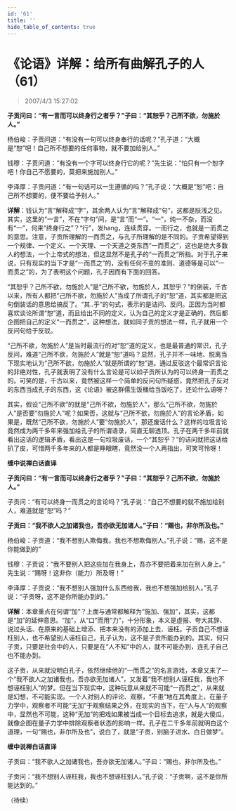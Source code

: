 ```yaml
---
id: '61'
title: ''
hide_table_of_contents: true
---
```


# 《论语》详解：给所有曲解孔子的人（61）

> 2007/4/3 15:27:02

**子贡问曰：“有一言而可以终身行之者乎？”子曰：“其恕乎？己所不欲，勿施於人。”**

杨伯峻：子贡问道：“有没有一句可以终身奉行的话呢？”孔子道：“大概是“恕”吧！自己所不想要的任何事物，就不要加给别人。”

钱穆：子贡问道：“有没有一个字可以终身行它的呢？”先生说：“怕只有一个恕字吧！你自己不愿要的，莫把来施加别人。”

李泽厚：子贡问道：“有一句话可以一生遵循的吗？”孔子说：“大概是“恕”吧：自己所不想要的，便不要给予别人。”

**详解**：钱认为“言”解释成“字”，其余两人认为“言”解释成“句”，这都是肤浅之见。其实，这里的“一言”，不在“字句”间，是“言”而“一”。“一”，纯一不杂，而没有“一”，何来“终身行之”？“行”，发hang，连续贯穿。一而行之，也就是一而贯之的意思。注意，子贡所理解的一而贯之，与孔子所理解的是不同的。子贡希望得到一个规律、一个定义、一个天理、一个天道之类东西“一而贯之”，这也是绝大多数人的想法，一个上帝式的想法，但这显然不是孔子的“一而贯之”所指。对于孔子来说，只有现实的当下才是“一而贯之”的，没有任何不变的准则、道德等是可以“一而贯之”的，为了表明这个问题，孔子因而有下面的回答。

“其恕乎？己所不欲，勿施於人”是“己所不欲，勿施於人，其恕乎？”的倒装，千古以来，所有人都把“己所不欲，勿施於人”当成了所谓孔子的“恕”道，其实都是把这句倒装话的意思给搞反了。“其..乎”的句式，表示的是诘问、反问。正因为当时都喜欢谈论所谓“恕”道，而且给出不同的定义，认为自己的定义才是正确的，然后都企图把自己的定义“一而贯之”，这种想法，就如同子贡的想法一样，孔子就用一个反问句给于反驳。

“己所不欲，勿施於人”是当时最流行的对“恕”道的定义，也是最普通的常识，孔子反问，难道“己所不欲，勿施於人”就是“恕”道吗？显然，孔子并不一味地、脱离当下现实地认为“己所不欲，勿施於人”就是所谓的“恕”道。通过反驳这个最常识言论的非绝对性，孔子就表明了没有什么言论是可以如子贡所认为的可以终身一而贯之的。可笑的是，千古以来，竟然被这样一个简单的反问句所疑惑，竟然把孔子反对的东西当成孔子的东西，这《论语》被这群儒生饭桶给当饭吃了，还论什么语呀？

其实，假设“己所不欲”的就是“己所不欲，勿施於人”，那么“己所不欲，勿施於人”是否要“勿施於人”呢？如果否，这就与“己所不欲，勿施於人”的言论矛盾，如果是，既然“己所不欲，勿施於人”要“勿施於人”，那还废话什么？这样的垃圾言论竟然成为两千多年来强加给孔子的所谓语录，简直无聊透顶。孔子在两千多年前就看出这话的逻辑矛盾，看出这是一句垃圾废话，一个“其恕乎？”的诘问就把这话给扒了皮，可惜两千多年来的人都是睁眼瞎，竟然没一个人再指出，可笑可怜呀！

**缠中说禅白话直译**

**子贡问曰：“有一言而可以终身行之者乎？”子曰：“其恕乎？己所不欲，勿施於人。”**

子贡问：“有可以终身一而贯之的言论吗？”孔子说：“自己不想要的就不施加给别人，难道就是“恕”吗？”

**子贡曰：“我不欲人之加诸我也，吾亦欲无加诸人。”子曰：“赐也，非尔所及也。”**

杨伯峻：子贡道：“我不想别人欺侮我，我也不想欺侮别人。”孔子说：“赐，这不是你能做到的”

钱穆：子贡说：“我不要别人把这些加在我身上，吾亦不要把着来加在别人身上。” 先生说：“赐呀！这非你（能力）所及呀！”

李泽厚：子贡说：“我不想别人强加什么东西给我，我也不想强加给别人。”孔子说：“子贡呀，这不是你所能办到的。”

**详解**：本章重点在何谓“加”？上面与通常都解释为“施加、强加”，其实，这都是“加”的延伸意思。“加”，从“口”而用“力”，十分形象，本义是虚报、夸大其辞、说过头话、在原来的基础上增添、把本来没有的添加上去、诬枉。子贡自己不想诬枉别人，也不希望别人诬枉自己，孔子认为，这不是子贡所能办到的。其实，何只子贡，只要是社会中的人，只要是在“人不知”中的人，就不可能办到，连孔子自己也不能办到。

这子贡，从来就没明白孔子，依然继续他的“一而贯之”的名言游戏，本章又来了一个“我不欲人之加诸我也，吾亦欲无加诸人”，又发着“我不想别人诬枉我，我也不想诬枉别人”的梦。但在当下现实中，这种玩意从来就不可能“一而贯之”，从来就是幻想，不可能实现。一个人对别人的评论、观察，“不患”地在其角度上，在量子力学中，观察者不可能“无加”于观察结果之外，在现实的当下，在“人与人”的观察中，显然也不可能，这种“无加”的把戏如果被当成一个目标去追求，就是大傻瓜，就像企图在量子力学中排除观察者状态的影响一样。孔子在二千多年前就明白这个道理，一句“赐也，非尔所及也”，说白了，就是“子贡，别脑子进水、白日做梦”。

**缠中说禅白话直译**

子贡曰：“我不欲人之加诸我也，吾亦欲无加诸人。”子曰：“赐也，非尔所及也。”

子贡问：“我不想别人诬枉我，我也不想诬枉别人。”孔子说：“子贡啊，这不是你所能达到的。”

（待续）